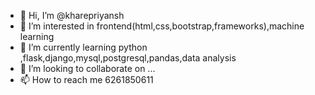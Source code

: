 - 👋 Hi, I’m @kharepriyansh
- 👀 I’m interested in frontend(html,css,bootstrap,frameworks),machine learning
- 🌱 I’m currently learning python ,flask,django,mysql,postgresql,pandas,data analysis
- 💞️ I’m looking to collaborate on ...
- 📫 How to reach me 6261850611

<!---
kharepriyansh/kharepriyansh is a ✨ special ✨ repository because its `README.md` (this file) appears on your GitHub profile.
You can click the Preview link to take a look at your changes.
--->
